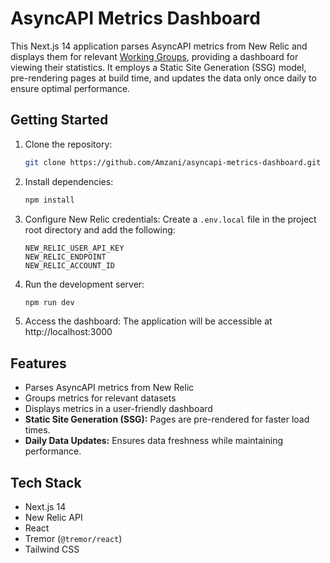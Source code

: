 # AsyncAPI Metrics Dashboard

This Next.js 14 application parses AsyncAPI metrics from New Relic and displays them for relevant [Working Groups](https://github.com/orgs/asyncapi/discussions/1037), providing a dashboard for viewing their statistics. It employs a Static Site Generation (SSG) model, pre-rendering pages at build time, and updates the data only once daily to ensure optimal performance.

## Getting Started

1. Clone the repository:

   ```bash
   git clone https://github.com/Amzani/asyncapi-metrics-dashboard.git
   ```

2. Install dependencies:

   ```bash
   npm install
   ```

3. Configure New Relic credentials:
   Create a `.env.local` file in the project root directory and add the following:

   ```
   NEW_RELIC_USER_API_KEY
   NEW_RELIC_ENDPOINT
   NEW_RELIC_ACCOUNT_ID
   ```

4. Run the development server:

   ```bash
   npm run dev
   ```

5. Access the dashboard: The application will be accessible at http://localhost:3000

## Features

- Parses AsyncAPI metrics from New Relic
- Groups metrics for relevant datasets
- Displays metrics in a user-friendly dashboard
- **Static Site Generation (SSG):** Pages are pre-rendered for faster load times.
- **Daily Data Updates:** Ensures data freshness while maintaining performance.

## Tech Stack

- Next.js 14
- New Relic API
- React
- Tremor (`@tremor/react`)
- Tailwind CSS
